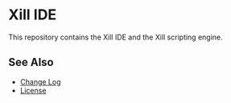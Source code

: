 # Xill IDE
This repository contains the Xill IDE and the Xill scripting engine.

## See Also
- [Change Log](./CHANGELOG.md)
- [License](./LICENSE)
